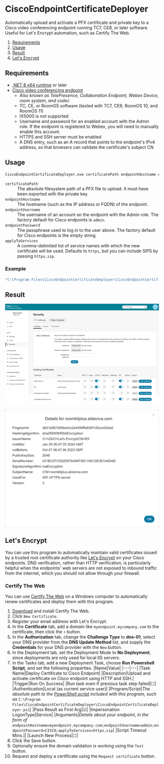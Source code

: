 CiscoEndpointCertificateDeployer
===

Automatically upload and activate a PFX certificate and private key to a Cisco video conferencing endpoint running TC7, CE8, or later software. Useful for Let's Encrypt automation, such as Certify The Web.

<!-- MarkdownTOC autolink="true" bracket="round" autoanchor="true" levels="2" style="ordered" -->

1. [Requirements](#requirements)
1. [Usage](#usage)
1. [Result](#result)
1. [Let's Encrypt](#lets-encrypt)

<!-- /MarkdownTOC -->

<a id="requirements"></a>
## Requirements
- [.NET 8 x64 runtime](https://dotnet.microsoft.com/en-us/download/dotnet/8.0) or later
- [Cisco video conferencing endpoint](https://www.cisco.com/c/en/us/products/collaboration-endpoints/collaboration-room-endpoints/index.html)
    - *Also known as TelePresence, Collaboration Endpoint, Webex Device, room system, and codec*
    - TC, CE, or RoomOS software (tested with TC7, CE9, RoomOS 10, and RoomOS 11)
    - IX5000 is not supported
    - Username and password for an enabled account with the Admin role. If the endpoint is registered to Webex, you will need to manually enable this account.
    - HTTPS and SSH server must be enabled
    - A DNS entry, such as an A record that points to the endpoint's IPv4 address, so that browsers can validate the certificate's subject CN


<a id="usage"></a>
## Usage

```bat
CiscoEndpointCertificateDeployer.exe certificatePath endpointHostname endpointUsername endpointPassword applyToServices
```

<dl>
    <dt><code>certificatePath</code></dt>
    <dd>The absolute filesystem path of a PFX file to upload. It must have been exported with the private key.</dd>
    <dt><code>endpointHostname</code></dt>
    <dd>The hostname (such as the IP address or FQDN) of the endpoint.</dd>
    <dt><code>endpointUsername</code></dt>
    <dd>The username of an account on the endpoint with the Admin role. The factory default for Cisco endpoints is <code>admin</code>.</dd>
    <dt><code>endpointPassword</code></dt>
    <dd>The passphrase used to log in to the user above. The factory default for Cisco endpoints is the empty string.</dd>
    <dt><code>applyToServices</code></dt>
    <dd>A comma-delimited list of service names with which the new certificate will be used. Defaults to <code>https</code>, but you can include SIPS by passing <code>https,sip</code>.</dd>
</dl>

<a id="example"></a>
### Example
```bat
"C:\Program Files\CiscoEndpointCertificateDeployer\CiscoEndpointCertificateDeployer.exe" "C:\ProgramData\certify\assets\myendpoint.mycompany.com\20210817_abcdefgh.pfx" myendpoint.mycompany.com admin CISCO https,sip
```

<a id="result"></a>
## Result

![Security Services screenshot](.github/images/security-services.png)

![Certificate Details screenshot](.github/images/certificate-details.png)

<a id="lets-encrypt"></a>
## Let's Encrypt

You can use this program to automatically maintain valid certificates issued by a trusted root certificate authority like [Let's Encrypt](https://letsencrypt.org) on your Cisco endpoints. DNS verification, rather than HTTP verification, is particularly helpful when the endpoints' web servers are not exposed to inbound traffic from the internet, which you should not allow through your firewall.

<a id="certify-the-web"></a>
### Certify The Web

You can use [Certify The Web](https://certifytheweb.com) on a Windows computer to automatically renew certificates and deploy them with this program.

1. [Download](https://certifytheweb.com/home/download) and install Certify The Web.
1. Click `New Certificate`.
1. Register your email address with Let's Encrypt.
1. In the **Certificate** tab, add a domain like `myendpoint.mycompany.com` to the certificate, then click the `+` button.
1. In the **Authorization** tab, change the **Challenge Type** to **dns-01**, select your DNS provider from the **DNS Update Method** list, and supply the **Credentials** for your DNS provider with the `New` button.
1. In the Deployment tab, set the Deployment Mode to **No Deployment**, since deployments are only used for local IIS servers.
1. In the Tasks tab, add a new Deployment Task, choose **Run Powershell Script**, and set the following properties.
    |Name|Value|
    |---|---|
    |Task Name|Deploy Certificate to Cisco Endpoint|
    |Description|Upload and activate certificate on Cisco endpoint using HTTP and SSH.|
    |Trigger|Run On Success|
    |Run task even if previous task step failed|☐|
    |Authentication|Local (as current service user)|
    |Program/Script|*The absolute path to the [PowerShell script](https://github.com/Aldaviva/CiscoEndpointCertificateDeployer/blob/master/CiscoEndpointCertificateDeployer/CiscoEndpointCertificateDeployer.ps1) included with this program, such as* `C:\Program Files\CiscoEndpointCertificateDeployer\CiscoEndpointCertificateDeployer.ps1`|
    |Pass Result as First Arg|☑|
    |Impersonation LogonType|Service|
    |Arguments|*Details about your endpoint, in the form of* `endpointHostname=myendpoint.mycompany.com;endpointUsername=admin;endpointPassword=CISCO;applyToServices=https,sip`|
    |Script Timeout Mins.||
    |Launch New Process|☐|
1. Click the Save button.
1. Optionally ensure the domain validation is working using the `Test` button.
1. Request and deploy a certificate using the `Request certificate` button.
